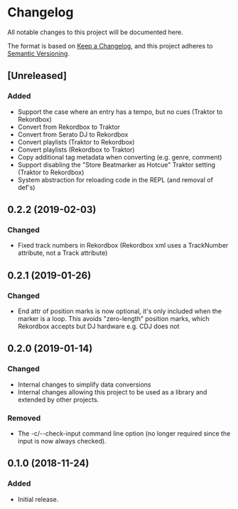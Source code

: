 # Changelog
All notable changes to this project will be documented here.

The format is based on [Keep a Changelog](https://keepachangelog.com/en/1.0.0/),
and this project adheres to [Semantic Versioning](https://semver.org/spec/v2.0.0.html).

## [Unreleased]
### Added
- Support the case where an entry has a tempo, but no cues (Traktor to Rekordbox)
- Convert from Rekordbox to Traktor
- Convert from Serato DJ to Rekordbox
- Convert playlists (Traktor to Rekordbox)
- Convert playlists (Rekordbox to Traktor)
- Copy additional tag metadata when converting (e.g. genre, comment)
- Support disabling the "Store Beatmarker as Hotcue" Traktor setting (Traktor to Rekordbox)
- System abstraction for reloading code in the REPL (and removal of def's)

## 0.2.2 (2019-02-03)
### Changed
- Fixed track numbers in Rekordbox (Rekordbox xml uses a TrackNumber attribute, not a Track attribute)

## 0.2.1 (2019-01-26)
### Changed
- End attr of position marks is now optional, it's only included when the marker is a loop. This avoids "zero-length" position marks, which Rekordbox accepts but DJ hardware e.g. CDJ does not

## 0.2.0 (2019-01-14)
### Changed
- Internal changes to simplify data conversions 
- Internal changes allowing this project to be used as a library and extended by other projects.
### Removed
- The -c/--check-input command line option (no longer required since the input is now always checked).

## 0.1.0 (2018-11-24)
### Added
- Initial release.